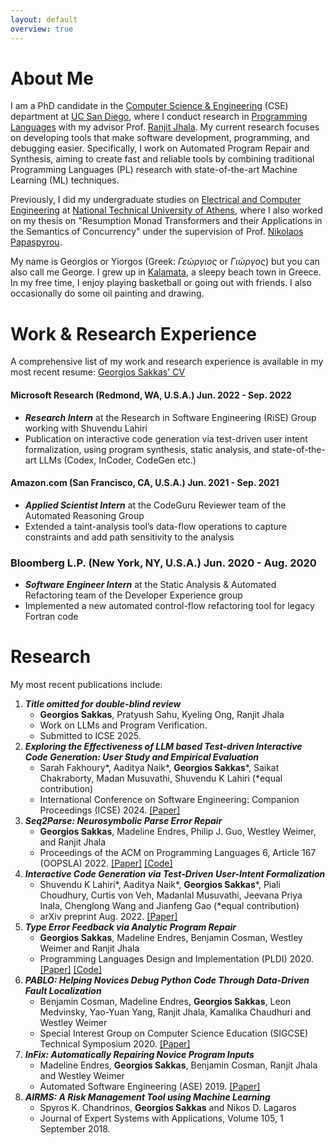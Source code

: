 ```yaml
---
layout: default
overview: true
---
```


# About Me

I am a PhD candidate in the [Computer Science & Engineering](https://cse.ucsd.edu/) (CSE) department at [UC San Diego](https://ucsd.edu/), where I conduct research in [Programming Languages](https://cseweb.ucsd.edu/groups/progsys/) with my advisor Prof. [Ranjit Jhala](http://ranjitjhala.github.io/). My current research focuses on developing tools that make software development, programming, and debugging easier. Specifically, I work on Automated Program Repair and Synthesis, aiming to create fast and reliable tools by combining traditional Programming Languages (PL) research with state-of-the-art Machine Learning (ML) techniques.

Previously, I did my undergraduate studies on [Electrical and Computer Engineering](https://www.ece.ntua.gr/en) at [National Technical University of Athens](https://www.ntua.gr/en/), where I also worked on my thesis on "Resumption Monad Transformers and their Applications in the Semantics of Concurrency" under the supervision of Prof. [Nikolaos Papaspyrou](http://www.softlab.ntua.gr/~nickie/).

My name is Georgios or Yiorgos (Greek: *Γεώργιος* or *Γιώργος*) but you can also call me George. I grew up in [Kalamata](https://en.wikipedia.org/wiki/Kalamata), a sleepy beach town in Greece. In my free time, I enjoy playing basketball or going out with friends. I also occasionally do some oil painting and drawing.

# Work & Research Experience
A comprehensive list of my work and research experience is available in my most recent resume: [Georgios Sakkas' CV](assets/Georgios_Sakkas_CV.pdf)

#### Microsoft Research (Redmond, WA, U.S.A.) Jun. 2022 - Sep. 2022

- *__Research Intern__* at the Research in Software Engineering (RiSE) Group working with Shuvendu Lahiri
- Publication on interactive code generation via test-driven user intent formalization, using program synthesis, static analysis, and state-of-the-art LLMs (Codex, InCoder, CodeGen etc.)

#### Amazon.com (San Francisco, CA, U.S.A.) Jun. 2021 - Sep. 2021

- *__Applied Scientist Intern__* at the CodeGuru Reviewer team of the Automated Reasoning Group
- Extended a taint-analysis tool’s data-flow operations to capture constraints and add path sensitivity to the analysis

### Bloomberg L.P. (New York, NY, U.S.A.) Jun. 2020 - Aug. 2020

- *__Software Engineer Intern__* at the Static Analysis & Automated Refactoring team of the Developer Experience group
- Implemented a new automated control-flow refactoring tool for legacy Fortran code


# Research
My most recent publications include:

1. *__Title omitted for double-blind review__*
    - **Georgios Sakkas**, Pratyush Sahu, Kyeling Ong, Ranjit Jhala
    - Work on LLMs and Program Verification.
    - Submitted to ICSE 2025.
2. *__Exploring the Effectiveness of LLM based Test-driven Interactive Code Generation: User Study and Empirical Evaluation__*
    - Sarah Fakhoury*, Aaditya Naik*, **Georgios Sakkas***, Saikat Chakraborty, Madan Musuvathi, Shuvendu K Lahiri (*equal contribution)
    - International Conference on Software Engineering: Companion Proceedings (ICSE) 2024. [[Paper]](assets/ticoder_icse_2024.pdf)
3. *__Seq2Parse: Neurosymbolic Parse Error Repair__*
    - **Georgios Sakkas**, Madeline Endres, Philip J. Guo, Westley Weimer, and Ranjit Jhala
    - Proceedings of the ACM on Programming Languages 6, Article 167 (OOPSLA) 2022. [[Paper]](assets/seq2parse_ooplsa_2022.pdf) [[Code]](https://github.com/gsakkas/seq2parse)
4. *__Interactive Code Generation via Test-Driven User-Intent Formalization__*
    - Shuvendu K Lahiri*, Aaditya Naik*, **Georgios Sakkas***, Piali Choudhury, Curtis von Veh, Madanlal Musuvathi, Jeevana Priya Inala, Chenglong Wang and Jianfeng Gao (*equal contribution)
    - arXiv preprint Aug. 2022. [[Paper]](https://arxiv.org/pdf/2208.05950.pdf)
5. *__Type Error Feedback via Analytic Program Repair__*
    - **Georgios Sakkas**, Madeline Endres, Benjamin Cosman, Westley Weimer and Ranjit Jhala
    - Programming Languages Design and Implementation (PLDI) 2020. [[Paper]](assets/rite_pldi_2020.pdf) [[Code]](https://github.com/gsakkas/rite)
6. *__PABLO: Helping Novices Debug Python Code Through Data-Driven Fault Localization__*
    - Benjamin Cosman, Madeline Endres, **Georgios Sakkas**, Leon Medvinsky, Yao-Yuan Yang, Ranjit Jhala, Kamalika Chaudhuri and Westley Weimer
    - Special Interest Group on Computer Science Education (SIGCSE) Technical Symposium 2020. [[Paper]](http://yyyang.me/docs/paper/BC20pablo.pdf)
7. *__InFix: Automatically Repairing Novice Program Inputs__*
    - Madeline Endres, **Georgios Sakkas**, Benjamin Cosman, Ranjit Jhala and Westley Weimer
    - Automated Software Engineering (ASE) 2019. [[Paper]](https://web.eecs.umich.edu/~weimerw/p/weimer-ase2019-infix.pdf)
8. *__AIRMS: A Risk Management Tool using Machine Learning__*
    - Spyros K. Chandrinos, **Georgios Sakkas** and Nikos D. Lagaros
    - Journal of Expert Systems with Applications, Volume 105, 1 September 2018.
